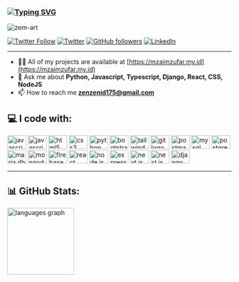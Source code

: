 ### [![Typing SVG](https://readme-typing-svg.demolab.com?font=Fira+Code&duration=3000&pause=1000&color=F7F7F7&width=435&lines=Hi+there+%F0%9F%91%8B;Welcome+to+my+github+profile)](https://git.io/typing-svg)

<p align="left"> <img src="https://komarev.com/ghpvc/?username=zem-art&label=Profile%20views&color=0e75b6&style=flat" alt="zem-art" /> </p>

[![Twitter Follow](https://img.shields.io/twitter/follow/username?style=social)]()
[![Twitter](https://img.shields.io/badge/-Twitter-1DA1F2?style=flat&logo=twitter&logoColor=white)]()
[![GitHub followers](https://img.shields.io/github/followers/zem-art?style=social)]()
[![LinkedIn](https://img.shields.io/badge/-LinkedIn-0077B5?style=flat&logo=linkedin&logoColor=white)](https://www.linkedin.com/in/m-zaim-zufar-4a324a1b6)
<!-- [![Reddit User Karma](https://img.shields.io/reddit/user-karma/combined/username?style=social)]() -->
<!-- [![Twitch Status](https://img.shields.io/twitch/status/username?style=social)]() -->

<hr/>

<!-- ## Aspiring Developer specialised in Django. -->
<!-- - 🌱 I’m currently learning **Django** -->
- 👨‍💻 All of my projects are available at [https://mzaimzufar.my.id](https://mzaimzufar.my.id)
- 💬 Ask me about **Python, Javascript, Typescript, Django, React, CSS, NodeJS**
- 📫 How to reach me **zenzenid175@gmail.com**
<!-- - 🔭 I’m currently working on **learning django project** -->
<!-- - 👯 I’m looking to collaborate on [#](#) -->
<!-- - 📝 I regularly write articles on [#](#) -->
<!-- - 📄 Know about my experiences [#](#) -->
<!-- - ⚡ Fun fact **#** -->
<!-- - 🌐 Socials: -->

<!-- and [https://ashblog.pythonanywhere.com/](https://ashblog.pythonanywhere.com/) -->

## 💻 I code with:
<div align="left">
  <img src="https://cdn.jsdelivr.net/gh/devicons/devicon/icons/javascript/javascript-original.svg" height="30" width="42" alt="javascript logo"  />
  <img src="https://cdn.jsdelivr.net/gh/devicons/devicon/icons/typescript/typescript-original.svg" height="30" width="42" alt="javascript logo"  />
  <img src="https://cdn.jsdelivr.net/gh/devicons/devicon/icons/html5/html5-original.svg" height="30" width="42" alt="html5 logo"  />
  <img src="https://cdn.jsdelivr.net/gh/devicons/devicon/icons/css3/css3-original.svg" height="30" width="42" alt="css3 logo"  />
  <img src="https://cdn.jsdelivr.net/gh/devicons/devicon/icons/python/python-original.svg" height="30" width="42" alt="python logo"  />
  <img src="https://cdn.jsdelivr.net/gh/devicons/devicon/icons/bootstrap/bootstrap-original.svg" height="30" width="42" alt="bootstrap logo"  />
  <img src="https://cdn.simpleicons.org/tailwindcss" height="30" width="42" alt="tailwindcss logo"  />
  <img src="https://cdn.jsdelivr.net/gh/devicons/devicon/icons/git/git-original.svg" height="30" width="42" alt="git logo"  />
  <img src="https://cdn.jsdelivr.net/gh/devicons/devicon/icons/postman/postman-original.svg" height="30" width="42" alt="postman logo"  />
  <img src="https://cdn.jsdelivr.net/gh/devicons/devicon/icons/mysql/mysql-original.svg" height="30" width="42" alt="mysql logo"  />
  <img src="https://cdn.jsdelivr.net/gh/devicons/devicon/icons/postgresql/postgresql-original.svg" height="30" width="42" alt="postgress"  />
  <img src="https://cdn.simpleicons.org/mariadb" height="30" width="42" alt="maria db logo" />
  <img src="https://cdn.simpleicons.org/mongodb" height="30" width="42" alt="mongodb logo"  />
  <img src="https://cdn.simpleicons.org/firebase" height="30" width="42" alt="firebase logo"  />
  <img src="https://cdn.simpleicons.org/react" height="30" width="42" alt="react logo"  />
  <img src="https://cdn.jsdelivr.net/gh/devicons/devicon/icons/nodejs/nodejs-original.svg" height="30" width="42" alt="node js"  /> 
  <img src="https://cdn.jsdelivr.net/gh/devicons/devicon/icons/express/express-original.svg" height="30" width="42" alt="express js"  /> 
  <img src="https://cdn.jsdelivr.net/gh/devicons/devicon/icons/nextjs/nextjs-original.svg" height="30" width="42" alt="next js"  />
  <img src="https://cdn.jsdelivr.net/gh/devicons/devicon/icons/nestjs/nestjs-original.svg" height="30" width="42" alt="nest js"  />
  <img src="https://cdn.jsdelivr.net/gh/devicons/devicon/icons/django/django-plain.svg" height="30" width="42" alt="django logo"  />
</div>

<hr/>

## 📊 GitHub Stats:
<img src="https://github-readme-stats.vercel.app/api/top-langs?locale=en&hide_title=false&layout=compact&card_width=320&langs_count=5&theme=nightowl&hide_border=false&username=zem-art" height="150" alt="languages graph"  />
</div>
